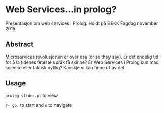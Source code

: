 # Web Services...in prolog?

Presentasjon om web services i Prolog. Holdt på BEKK Fagdag november 2015

## Abstract
Microservices revolusjonen er over oss (or so they say). Er det endelig tid for å
la tidenes feteste språk få skinne? Er Web Services i Prolog kun mad science
eller faktisk nyttig? Kanskje vi kan finne ut av det.

## Usage

`prolog slides.pl` to view

`?- go.` to start and `n` to navigate
